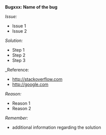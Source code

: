 **Bugxxx: Name of the bug**

_Issue:_
- Issue 1
- Issue 2

_Solution:_
- Step 1
- Step 2
- Step 3

_Reference: 
- http://stackoverflow.com
- http://google.com

_Reason:_
- Reason 1
- Reason 2

_Remember:_
- additional information regarding the solution

